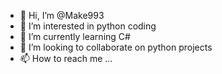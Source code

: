 - 👋 Hi, I’m @Make993
- 👀 I’m interested in python coding 
- 🌱 I’m currently learning C#
- 💞️ I’m looking to collaborate on python projects 
- 📫 How to reach me ...

<!---
Make993/Make993 is a ✨ special ✨ repository because its `README.md` (this file) appears on your GitHub profile.
You can click the Preview link to take a look at your changes.
--->
